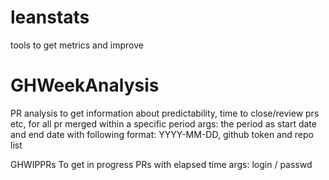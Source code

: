 # leanstats
tools to get metrics and improve

# GHWeekAnalysis
PR analysis to get information about predictability, time to close/review prs etc, for all pr merged within a specific period
args: the period as start date and end date with following format: YYYY-MM-DD, github token and repo list

GHWIPPRs
To get in progress PRs with elapsed time
args: login / passwd
